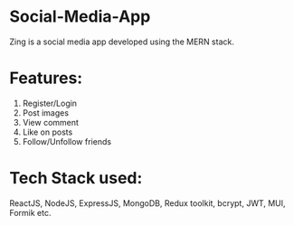 ﻿# Social-Media-App
Zing is a social media app developed using the MERN stack.

# Features:
1. Register/Login
2. Post images
3. View comment
4. Like on posts
5. Follow/Unfollow friends

# Tech Stack used:
ReactJS, NodeJS, ExpressJS, MongoDB, Redux toolkit, bcrypt, JWT, MUI, Formik etc.
